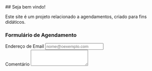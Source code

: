 <link href="https://cdn.jsdelivr.net/npm/bootstrap@5.1.3/dist/css/bootstrap.min.css" rel="stylesheet" integrity="sha384-1BmE4kWBq78iYhFldvKuhfTAU6auU8tT94WrHftjDbrCEXSU1oBoqyl2QvZ6jIW3" crossorigin="anonymous">
## Seja bem vindo!

Este site é um projeto relacionado a agendamentos, criado para fins didáticos.

### Formulário de Agendamento

<div class="mb-3">
  <label for="Input1" class="form-label">Endereço de Email</label>
  <input type="email" class="form-control" id="Input1" placeholder="nome@oexemplo.com">
</div>
<div class="mb-3">
  <label for="Textarea1" class="form-label">Comentário</label>
  <textarea class="form-control" id="Textarea1" rows="3"></textarea>
</div>

